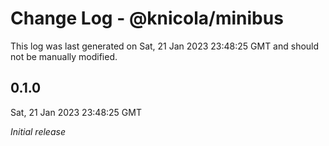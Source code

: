 # Change Log - @knicola/minibus

This log was last generated on Sat, 21 Jan 2023 23:48:25 GMT and should not be manually modified.

## 0.1.0
Sat, 21 Jan 2023 23:48:25 GMT

_Initial release_

